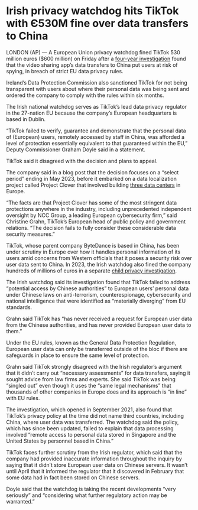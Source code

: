 # Irish privacy watchdog hits TikTok with Є530M fine over data transfers to China

LONDON (AP) — A European Union privacy watchdog fined TikTok 530 million euros ($600 million) on Friday after a [four-year investigation](https://apnews.com/article/technology-business-europe-data-privacy-ireland-a01b6717a95ce2d36021bda80994f151) found that the video sharing app’s data transfers to China put users at risk of spying, in breach of strict EU data privacy rules.

Ireland’s Data Protection Commission also sanctioned TikTok for not being transparent with users about where their personal data was being sent and ordered the company to comply with the rules within six months.

The Irish national watchdog serves as TikTok’s lead data privacy regulator in the 27-nation EU because the company’s European headquarters is based in Dublin.

“TikTok failed to verify, guarantee and demonstrate that the personal data of (European) users, remotely accessed by staff in China, was afforded a level of protection essentially equivalent to that guaranteed within the EU,” Deputy Commissioner Graham Doyle said in a statement.

TikTok said it disagreed with the decision and plans to appeal.

The company said in a blog post that the decision focuses on a “select period” ending in May 2023, before it embarked on a data localization project called Project Clover that involved building [three data centers](https://apnews.com/article/tiktok-data-privacy-china-europe-4d0dd2f7eb39bfdcbb5e7a85cc26e8da) in Europe.

“The facts are that Project Clover has some of the most stringent data protections anywhere in the industry, including unprecedented independent oversight by NCC Group, a leading European cybersecurity firm,” said Christine Grahn, TikTok’s European head of public policy and government relations. “The decision fails to fully consider these considerable data security measures.”

TikTok, whose parent company ByteDance is based in China, has been under scrutiny in Europe over how it handles personal information of its users amid concerns from Western officials that it poses a security risk over user data sent to China. In 2023, the Irish watchdog also fined the company hundreds of millions of euros in a separate [child privacy investigation](https://apnews.com/article/tiktok-data-privacy-europe-regulation-fine-8ebacba7646ef872fb8e85a1bcb93876).

The Irish watchdog said its investigation found that TikTok failed to address “potential access by Chinese authorities” to European users’ personal data under Chinese laws on anti-terrorism, counterespionage, cybersecurity and national intelligence that were identified as “materially diverging” from EU standards.

Grahn said TikTok has “has never received a request for European user data from the Chinese authorities, and has never provided European user data to them.”

Under the EU rules, known as the General Data Protection Regulation, European user data can only be transferred outside of the bloc if there are safeguards in place to ensure the same level of protection.

Grahn said TikTok strongly disagreed with the Irish regulator’s argument that it didn’t carry out “necessary assessments” for data transfers, saying it sought advice from law firms and experts. She said TikTok was being “singled out” even though it uses the “same legal mechanisms” that thousands of other companies in Europe does and its approach is “in line” with EU rules.

The investigation, which opened in September 2021, also found that TikTok’s privacy policy at the time did not name third countries, including China, where user data was transferred. The watchdog said the policy, which has since been updated, failed to explain that data processing involved “remote access to personal data stored in Singapore and the United States by personnel based in China.”

TikTok faces further scrutiny from the Irish regulator, which said that the company had provided inaccurate information throughout the inquiry by saying that it didn’t store European user data on Chinese servers. It wasn’t until April that it informed the regulator that it discovered in February that some data had in fact been stored on Chinese servers.

Doyle said that the watchdog is taking the recent developments “very seriously” and “considering what further regulatory action may be warranted.”